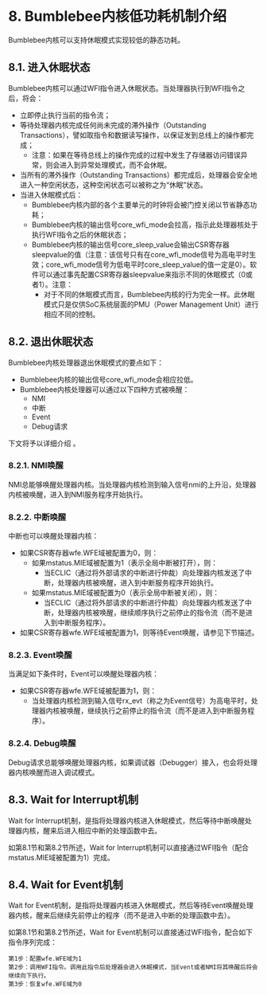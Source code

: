 # **8. Bumblebee内核低功耗机制介绍**<div id="8"></div>

Bumblebee内核可以支持休眠模式实现较低的静态功耗。



## **8.1. 进入休眠状态**<div id="8-1"></div>

Bumblebee内核可以通过WFI指令进入休眠状态。当处理器执行到WFI指令之后，将会：

- 立即停止执行当前的指令流；
- 等待处理器内核完成任何尚未完成的滞外操作（Outstanding Transactions），譬如取指令和数据读写操作，以保证发到总线上的操作都完成；
  - 注意：如果在等待总线上的操作完成的过程中发生了存储器访问错误异常，则会进入到异常处理模式，而不会休眠。
- 当所有的滞外操作（Outstanding Transactions）都完成后，处理器会安全地进入一种空闲状态，这种空闲状态可以被称之为“休眠”状态。
- 当进入休眠模式后：
  - Bumblebee内核内部的各个主要单元的时钟将会被门控关闭以节省静态功耗；
  - Bumblebee内核的输出信号core_wfi_mode会拉高，指示此处理器核处于执行WFI指令之后的休眠状态；
  - Bumblebee内核的输出信号core_sleep_value会输出CSR寄存器sleepvalue的值（注意：该信号只有在core_wfi_mode信号为高电平时生效；core_wfi_mode信号为低电平时core_sleep_value的值一定是0）。软件可以通过事先配置CSR寄存器sleepvalue来指示不同的休眠模式（0或者1）。注意：
    - 对于不同的休眠模式而言，Bumblebee内核的行为完全一样。此休眠模式只是仅供SoC系统层面的PMU（Power Management Unit）进行相应不同的控制。



## **8.2. 退出休眠状态**<div id="8-2"></div>

Bumblebee内核处理器退出休眠模式的要点如下：

- Bumblebee内核的输出信号core_wfi_mode会相应拉低。
- Bumblebee内核处理器可以通过以下四种方式被唤醒：
  - NMI
  - 中断
  - Event
  - Debug请求

下文将予以详细介绍 。



### **8.2.1. NMI唤醒**<div id="8-2-1"></div>

NMI总能够唤醒处理器内核。当处理器内核检测到输入信号nmi的上升沿，处理器内核被唤醒，进入到NMI服务程序开始执行。



### **8.2.2. 中断唤醒**<div id="8-2-2"></div>

中断也可以唤醒处理器内核：

- 如果CSR寄存器wfe.WFE域被配置为0，则：
  - 如果mstatus.MIE域被配置为1（表示全局中断被打开），则：
    - 当ECLIC（通过将外部请求的中断进行仲裁）向处理器内核发送了中断，处理器内核被唤醒，进入到中断服务程序开始执行。
  - 如果mstatus.MIE域被配置为0（表示全局中断被关闭），则：
    - 当ECLIC（通过将外部请求的中断进行仲裁）向处理器内核发送了中断，处理器内核被唤醒，继续顺序执行之前停止的指令流（而不是进入到中断服务程序）。
- 如果CSR寄存器wfe.WFE域被配置为1，则等待Event唤醒，请参见下节描述。



### **8.2.3. Event唤醒**<div id="8-2-3"></div>

当满足如下条件时，Event可以唤醒处理器内核：

- 如果CSR寄存器wfe.WFE域被配置为1，则：
  - 当处理器内核检测到输入信号rx_evt（称之为Event信号）为高电平时，处理器内核被唤醒，继续执行之前停止的指令流（而不是进入到中断服务程序）。



### **8.2.4. Debug唤醒**<div id="8-2-4"></div>

Debug请求总能够唤醒处理器内核，如果调试器（Debugger）接入，也会将处理器内核唤醒而进入调试模式。



## **8.3. Wait for Interrupt机制**<div id="8-3"></div>

Wait for Interrupt机制，是指将处理器内核进入休眠模式，然后等待中断唤醒处理器内核，醒来后进入相应中断的处理函数中去。

如第8.1节和第8.2节所述，Wait for Interrupt机制可以直接通过WFI指令（配合mstatus.MIE域被配置为1）完成。



## **8.4. Wait for Event机制**<div id="8-4"></div>

Wait for Event机制，是指将处理器内核进入休眠模式，然后等待Event唤醒处理器内核，醒来后继续先前停止的程序（而不是进入中断的处理函数中去）。

如第8.1节和第8.2节所述，Wait for Event机制可以直接通过WFI指令，配合如下指令序列完成：

```
第1步：配置wfe.WFE域为1
第2步：调用WFI指令。调用此指令后处理器会进入休眠模式，当Event或者NMI将其唤醒后将会继续向下执行。
第3步：恢复wfe.WFE域为0
```



